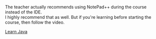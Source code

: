 The teacher actually recommends using NotePad++ during the course instead of the IDE.  
I highly recommend that as well. But if you're learning before starting the course, then follow the video.  

[Learn Java](https://www.youtube.com/watch?v=GoXwIVyNvX0)
